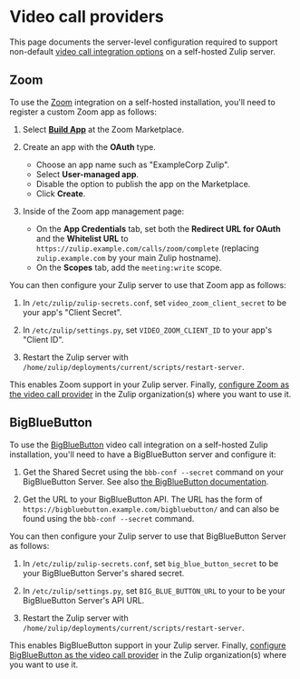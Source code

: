 # Video call providers

This page documents the server-level configuration required to support
non-default [video call integration
options](https://zulip.com/help/start-a-call) on a self-hosted Zulip
server.

## Zoom

To use the [Zoom](https://zoom.us) integration on a self-hosted
installation, you'll need to register a custom Zoom app as follows:

1. Select [**Build App**](https://marketplace.zoom.us/develop/create)
   at the Zoom Marketplace.

1. Create an app with the **OAuth** type.

   * Choose an app name such as "ExampleCorp Zulip".
   * Select **User-managed app**.
   * Disable the option to publish the app on the Marketplace.
   * Click **Create**.

1. Inside of the Zoom app management page:

   * On the **App Credentials** tab, set both the **Redirect URL for
     OAuth** and the **Whitelist URL** to
     `https://zulip.example.com/calls/zoom/complete` (replacing
     `zulip.example.com` by your main Zulip hostname).
   * On the **Scopes** tab, add the `meeting:write` scope.

You can then configure your Zulip server to use that Zoom app as
follows:

1. In `/etc/zulip/zulip-secrets.conf`, set `video_zoom_client_secret`
   to be your app's "Client Secret".

1. In `/etc/zulip/settings.py`, set `VIDEO_ZOOM_CLIENT_ID` to your
   app's "Client ID".

1. Restart the Zulip server with
   `/home/zulip/deployments/current/scripts/restart-server`.

This enables Zoom support in your Zulip server.  Finally, [configure
Zoom as the video call
provider](https://zulip.com/help/start-a-call) in the Zulip
organization(s) where you want to use it.

## BigBlueButton

To use the [BigBlueButton](https://bigbluebutton.org/) video call
integration on a self-hosted Zulip installation, you'll need to have a
BigBlueButton server and configure it:

1. Get the Shared Secret using the `bbb-conf --secret` command on your
   BigBlueButton Server. See also [the BigBlueButton
   documentation](https://docs.bigbluebutton.org/2.2/customize.html#extract-the-shared-secret).

2. Get the URL to your BigBlueButton API. The URL has the form of
   `https://bigbluebutton.example.com/bigbluebutton/` and can also be
   found using the `bbb-conf --secret` command.

You can then configure your Zulip server to use that BigBlueButton
Server as follows:

1. In `/etc/zulip/zulip-secrets.conf`, set `big_blue_button_secret`
   to be your BigBlueButton Server's shared secret.

2. In `/etc/zulip/settings.py`, set `BIG_BLUE_BUTTON_URL` to your
   to be your BigBlueButton Server's API URL.

3. Restart the Zulip server with
   `/home/zulip/deployments/current/scripts/restart-server`.

This enables BigBlueButton support in your Zulip server.  Finally, [configure
BigBlueButton as the video call
provider](https://zulip.com/help/start-a-call) in the Zulip
organization(s) where you want to use it.
